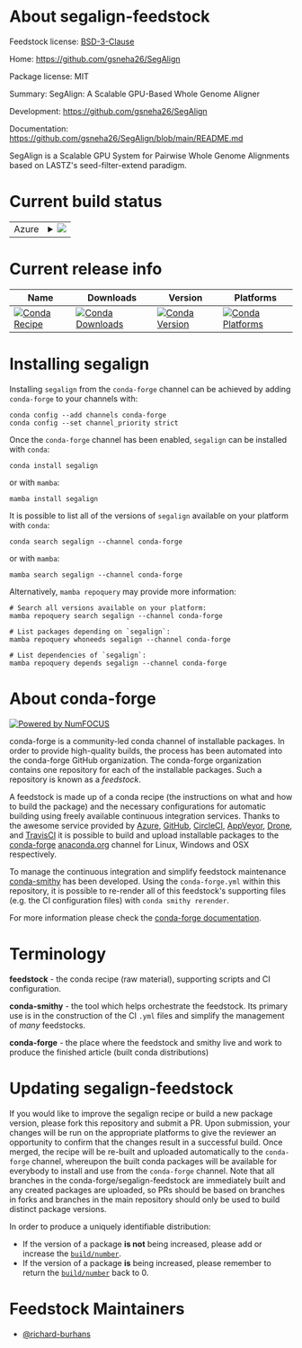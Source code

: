 About segalign-feedstock
========================

Feedstock license: [BSD-3-Clause](https://github.com/conda-forge/segalign-feedstock/blob/main/LICENSE.txt)

Home: https://github.com/gsneha26/SegAlign

Package license: MIT

Summary: SegAlign: A Scalable GPU-Based Whole Genome Aligner

Development: https://github.com/gsneha26/SegAlign

Documentation: https://github.com/gsneha26/SegAlign/blob/main/README.md

SegAlign is a Scalable GPU System for Pairwise Whole Genome
Alignments based on LASTZ's seed-filter-extend paradigm.


Current build status
====================


<table>
    
  <tr>
    <td>Azure</td>
    <td>
      <details>
        <summary>
          <a href="https://dev.azure.com/conda-forge/feedstock-builds/_build/latest?definitionId=21488&branchName=main">
            <img src="https://dev.azure.com/conda-forge/feedstock-builds/_apis/build/status/segalign-feedstock?branchName=main">
          </a>
        </summary>
        <table>
          <thead><tr><th>Variant</th><th>Status</th></tr></thead>
          <tbody><tr>
              <td>linux_64_c_compiler_version11c_stdlib_version2.17cuda_compilernvcccuda_compiler_version11.8cxx_compiler_version11</td>
              <td>
                <a href="https://dev.azure.com/conda-forge/feedstock-builds/_build/latest?definitionId=21488&branchName=main">
                  <img src="https://dev.azure.com/conda-forge/feedstock-builds/_apis/build/status/segalign-feedstock?branchName=main&jobName=linux&configuration=linux%20linux_64_c_compiler_version11c_stdlib_version2.17cuda_compilernvcccuda_compiler_version11.8cxx_compiler_version11" alt="variant">
                </a>
              </td>
            </tr><tr>
              <td>linux_64_c_compiler_version12c_stdlib_version2.12cuda_compilerNonecuda_compiler_version12.5cxx_compiler_version12</td>
              <td>
                <a href="https://dev.azure.com/conda-forge/feedstock-builds/_build/latest?definitionId=21488&branchName=main">
                  <img src="https://dev.azure.com/conda-forge/feedstock-builds/_apis/build/status/segalign-feedstock?branchName=main&jobName=linux&configuration=linux%20linux_64_c_compiler_version12c_stdlib_version2.12cuda_compilerNonecuda_compiler_version12.5cxx_compiler_version12" alt="variant">
                </a>
              </td>
            </tr>
          </tbody>
        </table>
      </details>
    </td>
  </tr>
</table>

Current release info
====================

| Name | Downloads | Version | Platforms |
| --- | --- | --- | --- |
| [![Conda Recipe](https://img.shields.io/badge/recipe-segalign-green.svg)](https://anaconda.org/conda-forge/segalign) | [![Conda Downloads](https://img.shields.io/conda/dn/conda-forge/segalign.svg)](https://anaconda.org/conda-forge/segalign) | [![Conda Version](https://img.shields.io/conda/vn/conda-forge/segalign.svg)](https://anaconda.org/conda-forge/segalign) | [![Conda Platforms](https://img.shields.io/conda/pn/conda-forge/segalign.svg)](https://anaconda.org/conda-forge/segalign) |

Installing segalign
===================

Installing `segalign` from the `conda-forge` channel can be achieved by adding `conda-forge` to your channels with:

```
conda config --add channels conda-forge
conda config --set channel_priority strict
```

Once the `conda-forge` channel has been enabled, `segalign` can be installed with `conda`:

```
conda install segalign
```

or with `mamba`:

```
mamba install segalign
```

It is possible to list all of the versions of `segalign` available on your platform with `conda`:

```
conda search segalign --channel conda-forge
```

or with `mamba`:

```
mamba search segalign --channel conda-forge
```

Alternatively, `mamba repoquery` may provide more information:

```
# Search all versions available on your platform:
mamba repoquery search segalign --channel conda-forge

# List packages depending on `segalign`:
mamba repoquery whoneeds segalign --channel conda-forge

# List dependencies of `segalign`:
mamba repoquery depends segalign --channel conda-forge
```


About conda-forge
=================

[![Powered by
NumFOCUS](https://img.shields.io/badge/powered%20by-NumFOCUS-orange.svg?style=flat&colorA=E1523D&colorB=007D8A)](https://numfocus.org)

conda-forge is a community-led conda channel of installable packages.
In order to provide high-quality builds, the process has been automated into the
conda-forge GitHub organization. The conda-forge organization contains one repository
for each of the installable packages. Such a repository is known as a *feedstock*.

A feedstock is made up of a conda recipe (the instructions on what and how to build
the package) and the necessary configurations for automatic building using freely
available continuous integration services. Thanks to the awesome service provided by
[Azure](https://azure.microsoft.com/en-us/services/devops/), [GitHub](https://github.com/),
[CircleCI](https://circleci.com/), [AppVeyor](https://www.appveyor.com/),
[Drone](https://cloud.drone.io/welcome), and [TravisCI](https://travis-ci.com/)
it is possible to build and upload installable packages to the
[conda-forge](https://anaconda.org/conda-forge) [anaconda.org](https://anaconda.org/)
channel for Linux, Windows and OSX respectively.

To manage the continuous integration and simplify feedstock maintenance
[conda-smithy](https://github.com/conda-forge/conda-smithy) has been developed.
Using the ``conda-forge.yml`` within this repository, it is possible to re-render all of
this feedstock's supporting files (e.g. the CI configuration files) with ``conda smithy rerender``.

For more information please check the [conda-forge documentation](https://conda-forge.org/docs/).

Terminology
===========

**feedstock** - the conda recipe (raw material), supporting scripts and CI configuration.

**conda-smithy** - the tool which helps orchestrate the feedstock.
                   Its primary use is in the construction of the CI ``.yml`` files
                   and simplify the management of *many* feedstocks.

**conda-forge** - the place where the feedstock and smithy live and work to
                  produce the finished article (built conda distributions)


Updating segalign-feedstock
===========================

If you would like to improve the segalign recipe or build a new
package version, please fork this repository and submit a PR. Upon submission,
your changes will be run on the appropriate platforms to give the reviewer an
opportunity to confirm that the changes result in a successful build. Once
merged, the recipe will be re-built and uploaded automatically to the
`conda-forge` channel, whereupon the built conda packages will be available for
everybody to install and use from the `conda-forge` channel.
Note that all branches in the conda-forge/segalign-feedstock are
immediately built and any created packages are uploaded, so PRs should be based
on branches in forks and branches in the main repository should only be used to
build distinct package versions.

In order to produce a uniquely identifiable distribution:
 * If the version of a package **is not** being increased, please add or increase
   the [``build/number``](https://docs.conda.io/projects/conda-build/en/latest/resources/define-metadata.html#build-number-and-string).
 * If the version of a package **is** being increased, please remember to return
   the [``build/number``](https://docs.conda.io/projects/conda-build/en/latest/resources/define-metadata.html#build-number-and-string)
   back to 0.

Feedstock Maintainers
=====================

* [@richard-burhans](https://github.com/richard-burhans/)

